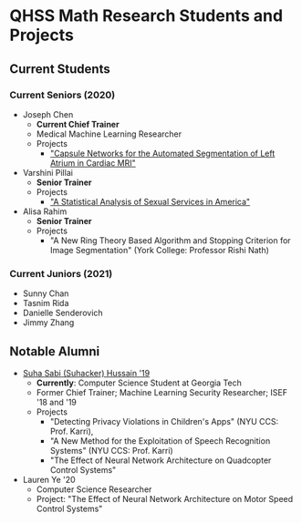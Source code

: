 # QHSS Math Research Students and Projects
## Current Students
### Current Seniors (2020)
* Joseph Chen
  * **Current Chief Trainer**
  * Medical Machine Learning Researcher
  * Projects
    * ["Capsule Networks for the Automated Segmentation of Left Atrium in Cardiac MRI"](https://github.com/jchen42703/CapsNetsLASeg)
* Varshini Pillai
  * **Senior Trainer**
  * Projects
    * ["A Statistical Analysis of Sexual Services in America"](https://github.com/jchen42703/MathResearchQHSS/tree/master/Ridge_Regression_for_Prostitution)
* Alisa Rahim
  * **Senior Trainer**
  * Projects
    * "A New Ring Theory Based Algorithm and Stopping Criterion for Image Segmentation" (York College: Professor Rishi Nath)

### Current Juniors (2021)
* Sunny Chan
* Tasnim Rida
* Danielle Senderovich
* Jimmy Zhang

## Notable Alumni
* [Suha Sabi (Suhacker) Hussain '19](sshussain.me)
  * **Currently**: Computer Science Student at Georgia Tech
  * Former Chief Trainer; Machine Learning Security Researcher; ISEF '18 and '19
  * Projects
    * "Detecting Privacy Violations in Children's Apps" (NYU CCS: Prof. Karri),
    * "A New Method for the Exploitation of Speech Recognition Systems" (NYU CCS: Prof. Karri)
    * "The Effect of Neural Network Architecture on Quadcopter Control Systems"
* Lauren Ye '20
  * Computer Science Researcher
  * Project: "The Effect of Neural Network Architecture on Motor Speed Control Systems"
